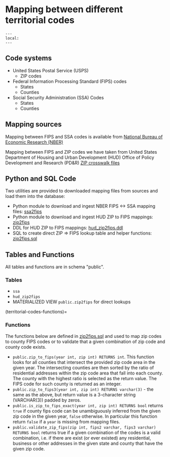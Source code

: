 # Mapping between different territorial codes

```{contents}
---
local:
---
```

## Code systems

* United States Postal Service (USPS)
    * ZIP codes
* Federal Information Processing Standard (FIPS) codes
    * States
    * Counties
* Social Security Administration (SSA) Codes
    * States
    * Counties

## Mapping sources

Mapping between FIPS and SSA codes is available from
[National Bureau of Economic Research (NBER)](https://www.nber.org/research/data/ssa-federal-information-processing-series-fips-state-and-county-crosswalk)

Mapping between FIPS and ZIP codes we have taken from
United States Department of Housing and Urban Development (HUD)
Office of Policy Development and Research (PD&R)
[ZIP crosswalk files](https://www.huduser.gov/portal/datasets/usps_crosswalk.html)

## Python and SQL Code

Two utilities are provided to downloaded mapping files from
sources and load them into the database:

* Python module to download and ingest NBER FIPS <-> SSA mapping files:
    [ssa2fips](members/ssa2fips)
* Python module to download and ingest HUD ZIP to FIPS mappings:
    [zip2fips](members/zip2fips)
* DDL for HUD ZIP to FIPS mappings:
    [hud_zip2fips.ddl](members/hud_zip2fips)
* SQL to create direct ZIP => FIPS lookup table and helper functions:
    [zip2fips.sql](members/zip2fips.sql)

## Tables and Functions

All tables and functions are in schema "public".

### Tables

* `ssa`
* `hud_zip2fips`
* MATERIALIZED VIEW `public.zip2fips` for direct lookups

(territorial-codes-functions)=
### Functions 
                                                            
The functions below are defined in [zip2fips.sql](members/zip2fips.sql)
and used to map zip codes to county FIPS codes or to validate that a given
combination of zip code and county code exists.

* `public.zip_to_fips(year int, zip int) RETURNS int`. This function 
    looks for all counties that intersect the provided zip code area in 
    the given year. 
    The intersecting counties are then sorted by the ratio of residential 
    addresses within the zip code area that fall into each county. The 
    county with the highest ratio is selected as the return value. The FIPS
    code for such county is returned as an integer.
* `public.zip_to_fips3(year int, zip int) RETURNS varchar(3)` - the same as
    the above, but return value is a 3-character string (VARCHAR(3)) padded by 
    zeros.
* `public.is_zip_to_fips_exact(year int, zip int) RETURNS bool` returns
    `true` if county fips code can be unambiguously inferred from the given
    zip code in the given year, `false` otherwise. In particular this function
    return `false` if a `year` is missing from mapping files.
* `public.validate_zip_fips(zip int, fips2 varchar, fips3 varchar) RETURNS bool`
    returns true if a given combination of the codes is a valid combination,
    i.e. if there are exist (or ever existed) any residential, business or 
    other addresses in the given state and county that have the
    given zip code.
